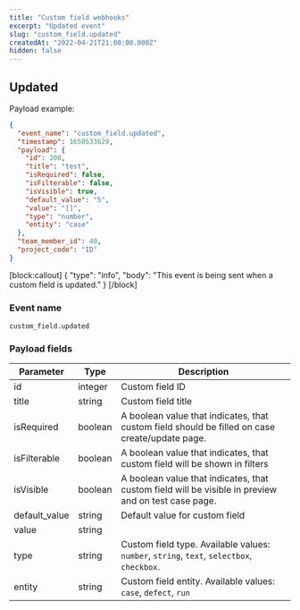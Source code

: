 ```yaml
---
title: "Custom field webhooks"
excerpt: "Updated event"
slug: "custom_field.updated"
createdAt: "2022-04-21T21:00:00.000Z"
hidden: false
---
```


## Updated

Payload example:

```json
{
  "event_name": "custom_field.updated",
  "timestamp": 1650533629,
  "payload": {
    "id": 208,
    "title": "test",
    "isRequired": false,
    "isFilterable": false,
    "isVisible": true,
    "default_value": "5",
    "value": "[]",
    "type": "number",
    "entity": "case"
  },
  "team_member_id": 40,
  "project_code": "ID"
}
```
[block:callout]
{
  "type": "info",
  "body": "This event is being sent when a custom field is updated."
}
[/block]

### Event name

`custom_field.updated`

### Payload fields

| Parameter     | Type    | Description                                                                                         |
|---------------|---------|-----------------------------------------------------------------------------------------------------|
| id            | integer     | Custom field ID                                                                                     |
| title         | string  | Custom field title                                                                                  |
| isRequired    | boolean | A boolean value that indicates, that custom field should be filled on case create/update page.      |
| isFilterable  | boolean | A boolean value that indicates, that custom field will be shown in filters                          |
| isVisible     | boolean | A boolean value that indicates, that custom field will be visible in preview and on test case page. |
| default_value | string  | Default value for custom field                                                                      |
| value         | string  |                              |
| type          | string  | Custom field type. Available values: `number`, `string`, `text`, `selectbox`, `checkbox`.           |
| entity          | string  | Custom field entity. Available values: `case`, `defect`, `run`    |
